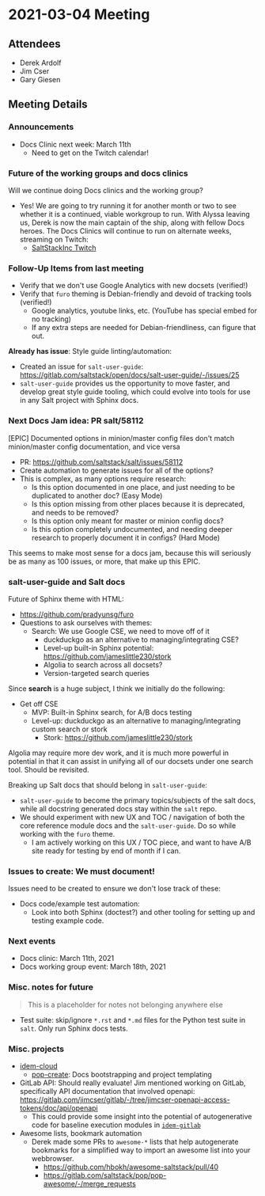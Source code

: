 # 2021-03-04 Meeting

## Attendees

- Derek Ardolf
- Jim Cser
- Gary Giesen

## Meeting Details

### Announcements

- Docs Clinic next week: March 11th
  - Need to get on the Twitch calendar!

### Future of the working groups and docs clinics

Will we continue doing Docs clinics and the working group?
- Yes! We are going to try running it for another month or two to see whether
  it is a continued, viable workgroup to run. With Alyssa leaving us, Derek is
  now the main captain of the ship, along with fellow Docs heroes. The Docs
  Clinics will continue to run on alternate weeks, streaming on Twitch:
  - [SaltStackInc Twitch](https://www.twitch.tv/saltstackinc)

### Follow-Up Items from last meeting

- Verify that we don't use Google Analytics with new docsets (verified!)
- Verify that `furo` theming is Debian-friendly and devoid of tracking tools (verified!)
  - Google analytics, youtube links, etc. (YouTube has special embed for no tracking)
  - If any extra steps are needed for Debian-friendliness, can figure that out.

**Already has issue**: Style guide linting/automation:
  - Created an issue for `salt-user-guide`: https://gitlab.com/saltstack/open/docs/salt-user-guide/-/issues/25
  - `salt-user-guide` provides us the opportunity to move faster, and develop
    great style guide tooling, which could evolve into tools for use in any
    Salt project with Sphinx docs.

### Next Docs Jam idea: PR salt/58112

[EPIC] Documented options in minion/master config files don't match
minion/master config documentation, and vice versa
- PR: https://github.com/saltstack/salt/issues/58112
- Create automation to generate issues for all of the options?
- This is complex, as many options require research:
  - Is this option documented in one place, and just needing to be duplicated
    to another doc? (Easy Mode)
  - Is this option missing from other places because it is deprecated, and
    needs to be removed?
  - Is this option only meant for master or minion config docs?
  - Is this option completely undocumented, and needing deeper research to
    properly document it in configs? (Hard Mode)

This seems to make most sense for a docs jam, because this will seriously be
as many as 100 issues, or more, that make up this EPIC.

### salt-user-guide and Salt docs

Future of Sphinx theme with HTML:
- https://github.com/pradyunsg/furo
- Questions to ask ourselves with themes:
  - Search: We use Google CSE, we need to move off of it
    - duckduckgo as an alternative to managing/integrating CSE?
    - Level-up built-in Sphinx potential: https://github.com/jameslittle230/stork
    - Algolia to search across all docsets?
    - Version-targeted search queries

Since **search** is a huge subject, I think we initially do the following:
- Get off CSE
  - MVP: Built-in Sphinx search, for A/B docs testing
  - Level-up: duckduckgo as an alternative to managing/integrating custom search or stork
    - Stork: https://github.com/jameslittle230/stork

Algolia may require more dev work, and it is much more powerful in potential
in that it can assist in unifying all of our docsets under one search tool.
Should be revisited.

Breaking up Salt docs that should belong in `salt-user-guide`:
- `salt-user-guide` to become the primary topics/subjects of the salt docs, while all docstring generated docs stay within the `salt` repo.
- We should experiment with new UX and TOC / navigation of both the core reference
  module docs and the `salt-user-guide`. Do so while working with the `furo` theme.
  - I am actively working on this UX / TOC piece, and want to have A/B site ready
    for testing by end of month if I can.

### Issues to create: We must document!

Issues need to be created to ensure we don't lose track of these:

- Docs code/example test automation:
  - Look into both Sphinx (doctest?) and other tooling for setting up and testing
    example code.

### Next events

- Docs clinic: March 11th, 2021
- Docs working group event: March 18th, 2021

### Misc. notes for future

> This is a placeholder for notes not belonging anywhere else

- Test suite: skip/ignore `*.rst` and `*.md` files for the Python test suite in `salt`. Only run Sphinx docs tests.

### Misc. projects

- [idem-cloud](https://gitlab.com/saltstack/pop/idem-cloud)
  - [pop-create](https://gitlab.com/saltstack/pop/pop-create): Docs bootstrapping and project templating
- GitLab API: Should really evaluate! Jim mentioned working on GitLab, specifically API documentation that involved openapi: https://gitlab.com/jimcser/gitlab/-/tree/jimcser-openapi-access-tokens/doc/api/openapi
  - This could provide some insight into the potential of autogenerative code for baseline execution modules in [`idem-gitlab`](https://gitlab.com/saltstack/pop/idem-gitlab)
- Awesome lists, bookmark automation
  - Derek made some PRs to `awesome-*` lists that help autogenerate bookmarks for a simplified way to import an awesome list into your webbrowser.
    - https://github.com/hbokh/awesome-saltstack/pull/40
    - https://gitlab.com/saltstack/pop/pop-awesome/-/merge_requests